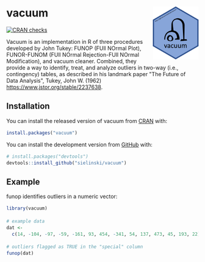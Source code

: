 
# vacuum <a href='https://github.com/sielinski/vacuum'><img src='man/figures/vacuum_hex.png' align="right" height="139" /></a>

<!-- badges: start -->
[![CRAN checks](https://cranchecks.info/badges/worst/vacuum)](https://cran.r-project.org/web/checks/check_results_vacuum.html)
<!-- badges: end -->

Vacuum is an implementation in R of three procedures developed by 
John Tukey: FUNOP (FUll NOrmal Plot), FUNOR-FUNOM 
(FUll NOrmal Rejection-FUll NOrmal Modification), and vacuum cleaner. 
Combined, they provide a way to identify, treat, and analyze outliers 
in two-way (i.e., contingency) tables, as described in his 
landmark paper "The Future of Data Analysis", Tukey, John W. (1962) 
<https://www.jstor.org/stable/2237638>.

## Installation

You can install the released version of vacuum from [CRAN](https://CRAN.R-project.org) with:

``` r
install.packages("vacuum")
````

You can install the development version from [GitHub](https://github.com/) with:

``` r
# install.packages("devtools")
devtools::install_github("sielinski/vacuum")
```

## Example

funop identifies outliers in a numeric vector:

``` r
library(vacuum)

# example data
dat <-
  c(14, -104, -97, -59, -161, 93, 454, -341, 54, 137, 473, 45, 193, 22)

# outliers flagged as TRUE in the "special" column
funop(dat)

```
